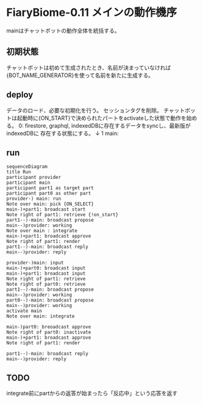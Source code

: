 FiaryBiome-0.11 メインの動作機序
==========================================

mainはチャットボットの動作全体を統括する。

## 初期状態
チャットボットは初めて生成されたとき、名前が決まっていなければ{BOT_NAME_GENERATOR}を使って名前を新たに生成する。

## deploy
データのロード、必要な初期化を行う。
セッションタグを削除。
チャットボットは起動時に{ON_START}で決められたパートをactivateした状態で動作を始める。
0: firestore, graphql, indexedDBに存在するデータをsyncし、最新版がindexedDBに
    存在する状態にする。
↓
1 main: 

## run

```mermaid
sequenceDiagram
title Run
participant provider
participant main
participant part1 as target part
participant part0 as other part
provider-) main: run
Note over main: pick {ON_SELECT}
main-)+part1: broadcast start
Note right of part1: retrieve {!on_start}
part1--)-main: broadcast propose
main--)provider: working
Note over main : integrate
main-)+part1: broadcast approve
Note right of part1: render
part1--)-main: broadcast reply
main--)provider: reply

provider-)main: input
main-)+part0: broadcast input
main-)+part1: broadcast input
Note right of part1: retrieve
Note right of part0: retrieve
part1--)-main: broadcast propose
main--)provider: working
part0--)-main: broadcast propose
main--)provider: working
activate main
Note over main: integrate

main-)part0: breoadcast approve
Note right of part0: inactivate
main-)+part1: broadcast approve
Note right of part1: render

part1--)-main: broadcast reply
main--)provider: reply

```

## TODO
integrate前にpartからの返答が始まったら「反応中」という応答を返す

